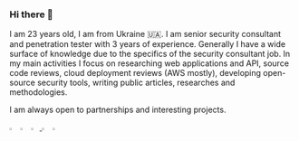### Hi there 👋

I am 23 years old, I am from Ukraine 🇺🇦. I am senior security consultant and penetration tester with 3 years of experience. Generally I have a wide surface of knowledge due to the specifics of the security consultant job. In my main activities I focus on researching web applications and API, source code reviews, cloud deployment reviews (AWS mostly), developing open-source security tools, writing public articles, researches and methodologies.

I am always open to partnerships and interesting projects.

  [<img src="https://img.icons8.com/color/48/000000/twitter.png" width="3%"/>](https://twitter.com/shabarkin)
  [<img src="https://img.icons8.com/color/48/000000/linkedin.png" width="3%"/>](https://www.linkedin.com/in/pavelshabarkin/)
  [<img src="https://img.icons8.com/ios/48/000000/notion.png" width="3%"/> ](https://shabarkin.notion.site)
  [<img src="https://img.icons8.com/sf-regular-filled/48/000000/medium-logo.png" width="3%"/>](https://shabarkin.medium.com
)
[](https://app.hackthebox.com/profile/160657)
  <a href="mailto:poulshabarkin@gmail.com"> <img src="https://img.icons8.com/fluent/48/000000/gmail.png" width="3%"/> </a>
  
